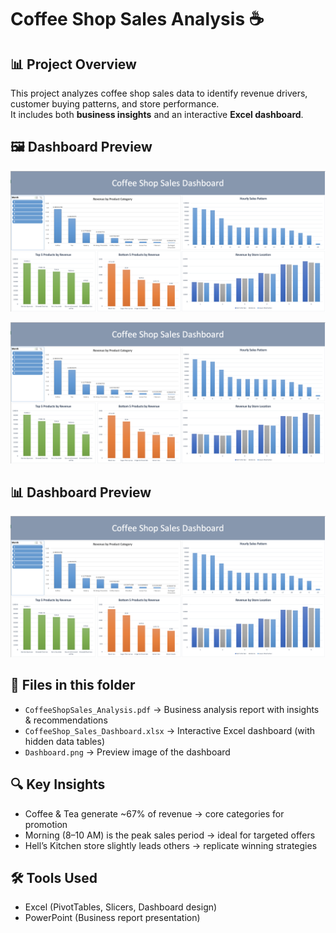 # Coffee Shop Sales Analysis ☕

## 📊 Project Overview
This project analyzes coffee shop sales data to identify revenue drivers, customer buying patterns, and store performance.  
It includes both **business insights** and an interactive **Excel dashboard**.

## 🖼️ Dashboard Preview
![Dashboard Preview](Dashboard.png)

[![Dashboard Preview](Dashboard.png)](https://raw.githubusercontent.com/Vincentchien1995/Data-Business-Analysis-Portfolio/main/Coffee%20Shop%20Sales%20Analysis/Dashboard.png)

## 📊 Dashboard Preview

[![Coffee Shop Sales Dashboard](https://raw.githubusercontent.com/Vincentchien1995/Data-Business-Analysis-Portfolio/refs/heads/main/Coffee%20Shop%20Sales%20Analysis/Dashboard.png)](https://raw.githubusercontent.com/Vincentchien1995/Data-Business-Analysis-Portfolio/refs/heads/main/Coffee%20Shop%20Sales%20Analysis/Dashboard.png)




## 📂 Files in this folder
- `CoffeeShopSales_Analysis.pdf` → Business analysis report with insights & recommendations  
- `CoffeeShop_Sales_Dashboard.xlsx` → Interactive Excel dashboard (with hidden data tables)  
- `Dashboard.png` → Preview image of the dashboard  

## 🔍 Key Insights
- Coffee & Tea generate ~67% of revenue → core categories for promotion  
- Morning (8–10 AM) is the peak sales period → ideal for targeted offers  
- Hell’s Kitchen store slightly leads others → replicate winning strategies  

## 🛠 Tools Used
- Excel (PivotTables, Slicers, Dashboard design)  
- PowerPoint (Business report presentation)
